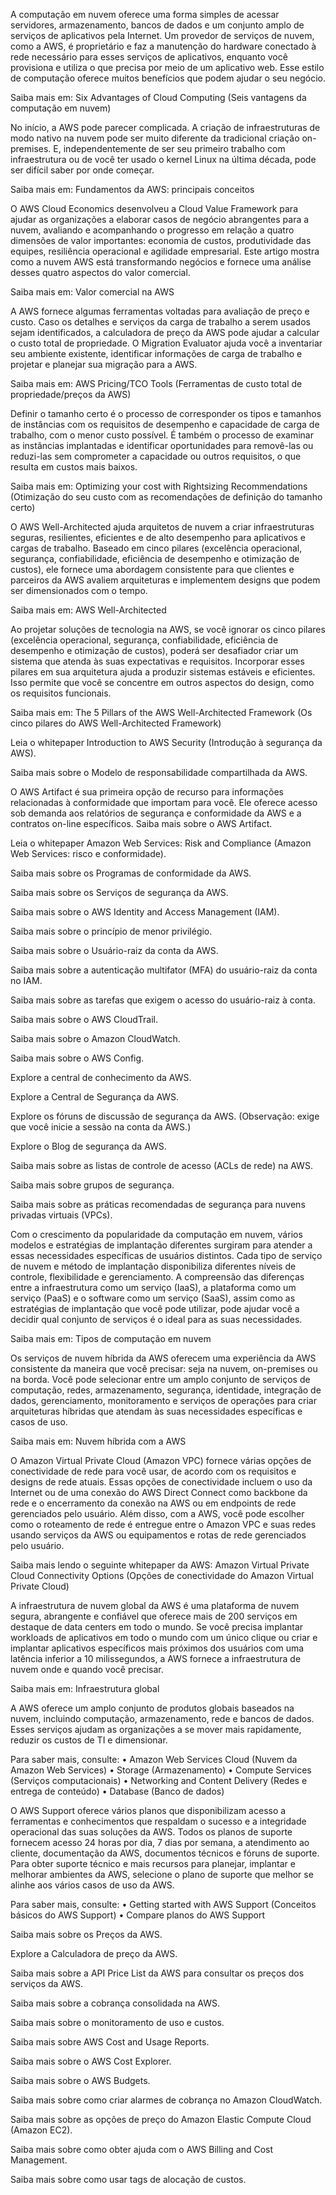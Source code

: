 A computação em nuvem oferece uma forma simples de acessar servidores, armazenamento, bancos de dados e um conjunto amplo de serviços de aplicativos pela Internet. Um provedor de serviços de nuvem, como a AWS, é proprietário e faz a manutenção do hardware conectado à rede necessário para esses serviços de aplicativos, enquanto você provisiona e utiliza o que precisa por meio de um aplicativo web. Esse estilo de computação oferece muitos benefícios que podem ajudar o seu negócio.

Saiba mais em: Six Advantages of Cloud Computing (Seis vantagens da computação em nuvem)

No início, a AWS pode parecer complicada. A criação de infraestruturas de modo nativo na nuvem pode ser muito diferente da tradicional criação on-premises. E, independentemente de ser seu primeiro trabalho com infraestrutura ou de você ter usado o kernel Linux na última década, pode ser difícil saber por onde começar.

Saiba mais em: Fundamentos da AWS: principais conceitos

O AWS Cloud Economics desenvolveu a Cloud Value Framework para ajudar as organizações a elaborar casos de negócio abrangentes para a nuvem, avaliando e acompanhando o progresso em relação a quatro dimensões de valor importantes: economia de custos, produtividade das equipes, resiliência operacional e agilidade empresarial. Este artigo mostra como a nuvem AWS está transformando negócios e fornece uma análise desses quatro aspectos do valor comercial.

Saiba mais em: Valor comercial na AWS

A AWS fornece algumas ferramentas voltadas para avaliação de preço e custo. Caso os detalhes e serviços da carga de trabalho a serem usados sejam identificados, a calculadora de preço da AWS pode ajudar a calcular o custo total de propriedade. O Migration Evaluator ajuda você a inventariar seu ambiente existente, identificar informações de carga de trabalho e projetar e planejar sua migração para a AWS.

Saiba mais em: AWS Pricing/TCO Tools (Ferramentas de custo total de propriedade/preços da AWS)

Definir o tamanho certo é o processo de corresponder os tipos e tamanhos de instâncias com os requisitos de desempenho e capacidade de carga de trabalho, com o menor custo possível. É também o processo de examinar as instâncias implantadas e identificar oportunidades para removê-las ou reduzi-las sem comprometer a capacidade ou outros requisitos, o que resulta em custos mais baixos.

Saiba mais em: Optimizing your cost with Rightsizing Recommendations (Otimização do seu custo com as recomendações de definição do tamanho certo)

O AWS Well-Architected ajuda arquitetos de nuvem a criar infraestruturas seguras, resilientes, eficientes e de alto desempenho para aplicativos e cargas de trabalho. Baseado em cinco pilares (excelência operacional, segurança, confiabilidade, eficiência de desempenho e otimização de custos), ele fornece uma abordagem consistente para que clientes e parceiros da AWS avaliem arquiteturas e implementem designs que podem ser dimensionados com o tempo.

Saiba mais em: AWS Well-Architected

Ao projetar soluções de tecnologia na AWS, se você ignorar os cinco pilares (excelência operacional, segurança, confiabilidade, eficiência de desempenho e otimização de custos), poderá ser desafiador criar um sistema que atenda às suas expectativas e requisitos. Incorporar esses pilares em sua arquitetura ajuda a produzir sistemas estáveis e eficientes. Isso permite que você se concentre em outros aspectos do design, como os requisitos funcionais.

Saiba mais em: The 5 Pillars of the AWS Well-Architected Framework (Os cinco pilares do AWS Well-Architected Framework)





Leia o whitepaper Introduction to AWS Security (Introdução à segurança da AWS).

Saiba mais sobre o Modelo de responsabilidade compartilhada da AWS.

O AWS Artifact é sua primeira opção de recurso para informações relacionadas à conformidade que importam para você. Ele oferece acesso sob demanda aos relatórios de segurança e conformidade da AWS e a contratos on-line específicos. Saiba mais sobre o AWS Artifact.

Leia o whitepaper Amazon Web Services: Risk and Compliance (Amazon Web Services: risco e conformidade).

Saiba mais sobre os Programas de conformidade da AWS.

Saiba mais sobre os Serviços de segurança da AWS.

Saiba mais sobre o AWS Identity and Access Management (IAM).

Saiba mais sobre o princípio de menor privilégio.

Saiba mais sobre o Usuário-raiz da conta da AWS.

Saiba mais sobre a autenticação multifator (MFA) do usuário-raiz da conta no IAM.

Saiba mais sobre as tarefas que exigem o acesso do usuário-raiz à conta.

Saiba mais sobre o AWS CloudTrail.

Saiba mais sobre o Amazon CloudWatch.

Saiba mais sobre o AWS Config.

Explore a central de conhecimento da AWS.

Explore a Central de Segurança da AWS.

Explore os fóruns de discussão de segurança da AWS. (Observação: exige que você inicie a sessão na conta da AWS.)

Explore o Blog de segurança da AWS.

Saiba mais sobre as listas de controle de acesso (ACLs de rede) na AWS.

Saiba mais sobre grupos de segurança.

Saiba mais sobre as práticas recomendadas de segurança para nuvens privadas virtuais (VPCs).












Com o crescimento da popularidade da computação em nuvem, vários modelos e estratégias de implantação diferentes surgiram para atender a essas necessidades específicas de usuários distintos. Cada tipo de serviço de nuvem e método de implantação disponibiliza diferentes níveis de controle, flexibilidade e gerenciamento. A compreensão das diferenças entre a infraestrutura como um serviço (IaaS), a plataforma como um serviço (PaaS) e o software como um serviço (SaaS), assim como as estratégias de implantação que você pode utilizar, pode ajudar você a decidir qual conjunto de serviços é o ideal para as suas necessidades.

Saiba mais em: Tipos de computação em nuvem

Os serviços de nuvem híbrida da AWS oferecem uma experiência da AWS consistente da maneira que você precisar: seja na nuvem, on-premises ou na borda. Você pode selecionar entre um amplo conjunto de serviços de computação, redes, armazenamento, segurança, identidade, integração de dados, gerenciamento, monitoramento e serviços de operações para criar arquiteturas híbridas que atendam às suas necessidades específicas e casos de uso.

Saiba mais em: Nuvem híbrida com a AWS

O Amazon Virtual Private Cloud (Amazon VPC) fornece várias opções de conectividade de rede para você usar, de acordo com os requisitos e designs de rede atuais. Essas opções de conectividade incluem o uso da Internet ou de uma conexão do AWS Direct Connect como backbone da rede e o encerramento da conexão na AWS ou em endpoints de rede gerenciados pelo usuário. Além disso, com a AWS, você pode escolher como o roteamento de rede é entregue entre o Amazon VPC e suas redes usando serviços da AWS ou equipamentos e rotas de rede gerenciados pelo usuário.

Saiba mais lendo o seguinte whitepaper da AWS: Amazon Virtual Private Cloud Connectivity Options (Opções de conectividade do Amazon Virtual Private Cloud)


A infraestrutura de nuvem global da AWS é uma plataforma de nuvem segura, abrangente e confiável que oferece mais de 200 serviços em destaque de data centers em todo o mundo. Se você precisa implantar workloads de aplicativos em todo o mundo com um único clique ou criar e implantar aplicativos específicos mais próximos dos usuários com uma latência inferior a 10 milissegundos, a AWS fornece a infraestrutura de nuvem onde e quando você precisar.

Saiba mais em: Infraestrutura global

A AWS oferece um amplo conjunto de produtos globais baseados na nuvem, incluindo computação, armazenamento, rede e bancos de dados. Esses serviços ajudam as organizações a se mover mais rapidamente, reduzir os custos de TI e dimensionar.

Para saber mais, consulte:
• Amazon Web Services Cloud (Nuvem da Amazon Web Services)
• Storage (Armazenamento)
• Compute Services (Serviços computacionais)
• Networking and Content Delivery (Redes e entrega de conteúdo)
• Database (Banco de dados)

O AWS Support oferece vários planos que disponibilizam acesso a ferramentas e conhecimentos que respaldam o sucesso e a integridade operacional das suas soluções da AWS. Todos os planos de suporte fornecem acesso 24 horas por dia, 7 dias por semana, a atendimento ao cliente, documentação da AWS, documentos técnicos e fóruns de suporte. Para obter suporte técnico e mais recursos para planejar, implantar e melhorar ambientes da AWS, selecione o plano de suporte que melhor se alinhe aos vários casos de uso da AWS.

Para saber mais, consulte:
• Getting started with AWS Support (Conceitos básicos do AWS Support)
• Compare planos do AWS Support










Saiba mais sobre os Preços da AWS.

Explore a Calculadora de preço da AWS.

Saiba mais sobre a API Price List da AWS para consultar os preços dos serviços da AWS.

Saiba mais sobre a cobrança consolidada na AWS.

Saiba mais sobre o monitoramento de uso e custos.

Saiba mais sobre AWS Cost and Usage Reports.

Saiba mais sobre o AWS Cost Explorer.

Saiba mais sobre o AWS Budgets.

Saiba mais sobre como criar alarmes de cobrança no Amazon CloudWatch.

Saiba mais sobre as opções de preço do Amazon Elastic Compute Cloud (Amazon EC2).

Saiba mais sobre como obter ajuda com o AWS Billing and Cost Management.

Saiba mais sobre como usar tags de alocação de custos.